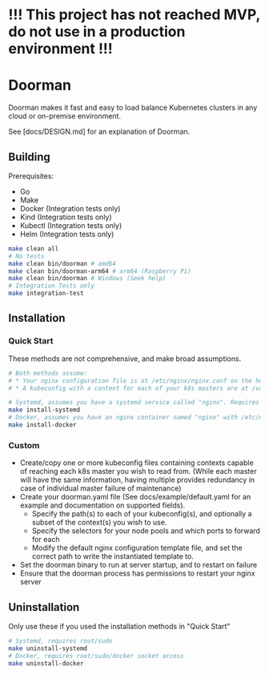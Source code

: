 # !!! This project has not reached MVP, do not use in a production environment !!!

# Doorman

Doorman makes it fast and easy to load balance Kubernetes clusters in any cloud or on-premise environment.

See [docs/DESIGN.md] for an explanation of Doorman.

## Building

Prerequisites:
* Go
* Make
* Docker (Integration tests only)
* Kind (Integration tests only)
* Kubectl (Integration tests only)
* Helm (Integration tests only)

```bash
make clean all
# No tests
make clean bin/doorman # amd64
make clean bin/doorman-arm64 # arm64 (Raspberry Pi)
make clean bin/doorman # Windows (Seek help)
# Integration Tests only
make integration-test
```

## Installation

### Quick Start

These methods are not comprehensive, and make broad assumptions.

```bash
# Both methods assume:
# * Your nginx configuration file is at /etc/nginx/nginx.conf on the host
# * A kubeconfig with a context for each of your k8s masters are at /var/www/.kube/config

# Systemd, assumes you have a systemd service called "nginx". Requires root/sudo
make install-systemd
# Docker, assumes you have an nginx container named "nginx" with /etc/nginx mounted. Require root/sudo/docker socket access
make install-docker
```

### Custom

* Create/copy one or more kubeconfig files containing contexts capable of reaching each k8s master you wish to read from. (While each master will have the same information, having multiple provides redundancy in case of individual master failure of maintenance)
* Create your doorman.yaml file (See docs/example/default.yaml for an example and documentation on supported fields).
    * Specify the path(s) to each of your kubeconfig(s), and optionally a subset of the context(s) you wish to use.
    * Specify the selectors for your node pools and which ports to forward for each
    * Modify the default nginx configuration template file, and set the correct path to write the instantiated template to.
* Set the doorman binary to run at server startup, and to restart on failure
* Ensure that the doorman process has permissions to restart your nginx server

## Uninstallation

Only use these if you used the installation methods in "Quick Start"

```bash
# Systemd, requires root/sudo
make uninstall-systemd
# Docker, requires root/sudo/docker socket access
make uninstall-docker
```
